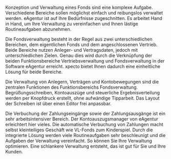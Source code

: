 Konzeption und Verwaltung eines Fonds sind eine komplexe Aufgabe. Verschiedene Bereiche sollen möglichst einfach und reibungslos verwaltet werden.
eAgentur ist auf Ihre Bedürfnisse zugeschnitten. Es arbeitet Hand in Hand, um Ihre Verwaltung zu vereinfachen und Ihnen lästige
Routineaufgaben abzunehmen.

Die Fondsverwaltung besteht in der Regel aus zwei unterschiedlichen Bereichen, dem eigentlichen Fonds und dem angeschlossenen Vertrieb. Beide Bereiche
nutzen Anleger- und Vertragsdaten, jedoch mit unterschiedlichen Zielen. Genau dies wird durch die Verknüpfung der beiden Funktionsbereiche
Vertriebsverwaltung und Fondsverwaltung in der Software eAgentur erreicht. xpecto bietet Ihnen dadurch eine einheitliche Lösung für beide
Bereiche.

Die Verwaltung von Anlegern, Verträgen und Kontobewegungen sind die zentralen Funktionen des Funktionsbereichs Fondsverwaltung.
Begrüßungsschreiben, Kontoauszüge und steuerliche Ergebnisverteilung werden per Knopfdruck erstellt, ohne aufwändige Tipparbeit.
Das Layout der Schreiben ist über einen Editor frei anpassbar.

Die Verbuchung der Zahlungseingänge sowie der Zahlungsausgänge ist ein sehr arbeitsintensiver Bereich. Der Kontoauszugsmanager von eAgentur
erleichtert hier vieles. Die automatische Verbuchung von Zahlungen macht selbst kleinteiliges Geschäft wie VL-Fonds zum Kinderspiel. Durch die
integrierte Lösung werden viele Routineaufgaben sehr beschleunigt und die Aufgaben der Verwaltung vereinfacht. So können Sie Ihre Verwaltung
optimieren. Eine schlankere Verwaltung entsteht, das ist gut für Sie und Ihre Kunden.
